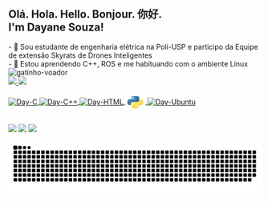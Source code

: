 <h2 align="left"> Olá. Hola. Hello. Bonjour. 你好. <br>
I'm Dayane Souza! </h2>
- 🔭 Sou estudante de engenharia elétrica na Poli-USP e participo da Equipe de extensão Skyrats de Drones Inteligentes <br>  
- 🌱 Estou aprendendo C++, ROS e me habituando com o ambiente Linux
<img alt="gatinho-voador"src="https://media0.giphy.com/media/IXW1ZMevfRjUY/giphy.gif?cid=ecf05e47fchs042uwcdsc5ioxnzbylo5tuskf7t8qhvyqha7&rid=giphy.gif&ct=s" width="250px">

 <div>
  <a href="https://github.com/Dayps">
  <img height="150em" src="https://github-readme-stats.vercel.app/api?username=Dayps&show_icons=true&theme=dracula&include_all_commits=true&count_private=true"/>
  <img height="150em" src="https://github-readme-stats.vercel.app/api/top-langs/?username=Dayps&layout=compact&langs_count=7&theme=dracula"/>
</div>
<div style="display: inline_block"><br>
  <img align="center" alt="Day-C" height="30" src="https://cdn.jsdelivr.net/gh/devicons/devicon/icons/c/c-plain.svg" />
  <img align="center" alt="Day-C++" height="30" width="40" src="https://cdn.jsdelivr.net/gh/devicons/devicon/icons/cplusplus/cplusplus-plain.svg" />  
  <img align="center" alt="Day-HTML" height="30" width="40" src="https://cdn.jsdelivr.net/gh/devicons/devicon/icons/html5/html5-plain.svg" />
  <img align="center" alt="Day-Python" height="30" width="40" src="https://raw.githubusercontent.com/devicons/devicon/master/icons/python/python-original.svg">
  <img align="center" alt="Day-Ubuntu" height="30" width="40" src="https://cdn.jsdelivr.net/gh/devicons/devicon/icons/ubuntu/ubuntu-plain.svg" />
  
</div>

 ##

<div>

  <a href="https://instagram.com/dayaneps_/" target="_blank"><img src="https://img.shields.io/badge/-Instagram-%23E4405F?style=for-the-badge&logo=instagram&logoColor=white" target="_blank"></a>
   <a href = "mailto:souzapdaya@gmail.com"><img src="https://img.shields.io/badge/-Gmail-%23333?style=for-the-badge&logo=gmail&logoColor=white" target="_blank"></a>
  <a href="https://www.linkedin.com/in/dayanepsouza/" target="_blank"><img src="https://img.shields.io/badge/-LinkedIn-%230077B5?style=for-the-badge&logo=linkedin&logoColor=white" target="_blank"></a> 
 
 ![Snake animation](https://github.com/Dayps/Dayps/blob/output/github-contribution-grid-snake.svg)
 
</div>



